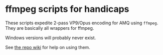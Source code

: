 # ffmpeg scripts for handicaps

These scripts expedite 2-pass VP9/Opus encoding for AMQ using `ffmpeg`. They are basically all wrappers for ffmpeg.

Windows versions will probably never exist.

See [the repo wiki](https://github.com/ayyu/amq-encoding/wiki) for help on using them.
